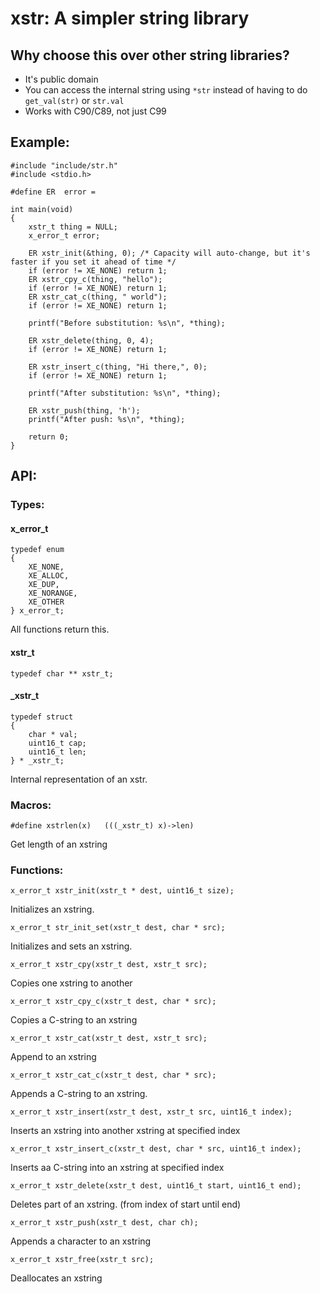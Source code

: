# xstr: A simpler string library

## Why choose this over other string libraries?

- It's public domain
- You can access the internal string using `*str` instead of having to do `get_val(str)` or `str.val`
- Works with C90/C89, not just C99

## Example:

```
#include "include/str.h"
#include <stdio.h>

#define ER  error =

int main(void)
{
	xstr_t thing = NULL;
	x_error_t error;

	ER xstr_init(&thing, 0); /* Capacity will auto-change, but it's faster if you set it ahead of time */
	if (error != XE_NONE) return 1;
	ER xstr_cpy_c(thing, "hello");
	if (error != XE_NONE) return 1;
	ER xstr_cat_c(thing, " world");
	if (error != XE_NONE) return 1;

	printf("Before substitution: %s\n", *thing);

	ER xstr_delete(thing, 0, 4);
	if (error != XE_NONE) return 1;

	ER xstr_insert_c(thing, "Hi there,", 0);
	if (error != XE_NONE) return 1;

	printf("After substitution: %s\n", *thing);

	ER xstr_push(thing, 'h');
	printf("After push: %s\n", *thing);

	return 0;
}
```

## API:

### Types:

#### x_error_t
```
typedef enum
{
	XE_NONE,
	XE_ALLOC,
	XE_DUP,
	XE_NORANGE,
	XE_OTHER
} x_error_t;
```
All functions return this.


#### xstr_t
```
typedef char ** xstr_t;
```

#### _xstr_t
```
typedef struct
{
	char * val;
	uint16_t cap;
	uint16_t len;
} * _xstr_t;
```

Internal representation of an xstr.

### Macros:

```
#define xstrlen(x)   (((_xstr_t) x)->len)
```
Get length of an xstring

### Functions:

```
x_error_t xstr_init(xstr_t * dest, uint16_t size);
```
Initializes an xstring.

```
x_error_t str_init_set(xstr_t dest, char * src);
```
Initializes and sets an xstring.

```
x_error_t xstr_cpy(xstr_t dest, xstr_t src);
```
Copies one xstring to another

```
x_error_t xstr_cpy_c(xstr_t dest, char * src);
```
Copies a C-string to an xstring

```
x_error_t xstr_cat(xstr_t dest, xstr_t src);
```
Append to an xstring

```
x_error_t xstr_cat_c(xstr_t dest, char * src);
```
Appends a C-string to an xstring.

```
x_error_t xstr_insert(xstr_t dest, xstr_t src, uint16_t index);
```
Inserts an xstring into another xstring at specified index

```
x_error_t xstr_insert_c(xstr_t dest, char * src, uint16_t index);
```
Inserts aa C-string into an xstring at specified index

```
x_error_t xstr_delete(xstr_t dest, uint16_t start, uint16_t end);
```
Deletes part of an xstring. (from index of start until end)

```
x_error_t xstr_push(xstr_t dest, char ch);
```
Appends a character to an xstring

```
x_error_t xstr_free(xstr_t src);
```
Deallocates an xstring